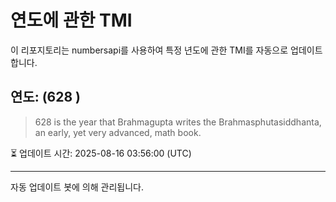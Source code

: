 
# 연도에 관한 TMI

이 리포지토리는 numbersapi를 사용하여 특정 년도에 관한 TMI를 자동으로 업데이트합니다.

## 연도: (628 )
> 628 is the year that Brahmagupta writes the Brahmasphutasiddhanta, an early, yet very advanced, math book.

⏳ 업데이트 시간: 2025-08-16 03:56:00 (UTC)

---
자동 업데이트 봇에 의해 관리됩니다.
